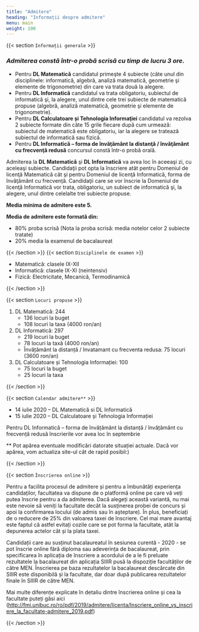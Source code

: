```yaml
---
title: "Admitere"
heading: "Informații despre admitere"
menu: main
weight: 100
---
```


{{< section `Informații generale` >}}

### *Admiterea constă într-o probă scrisă cu timp de lucru 3 ore.*

- Pentru **DL Matematică** candidatul primeşte 4 subiecte (câte unul din disciplinele: informatică, algebră, analiză matematică, geometrie şi elemente de trigonometrie) din care va trata două la alegere.
- Pentru **DL Informatică** candidatul va trata obligatoriu, subiectul de informatică şi, la alegere, unul dintre cele trei subiecte de matematică propuse (algebră, analiză matematică, geometrie şi elemente de trigonometrie).
- Pentru **DL Calculatoare și Tehnologia Informaţiei** candidatul va rezolva 2 subiecte formate din câte 15 grile fiecare după cum urmează: subiectul de matematică este obligatoriu, iar la alegere se tratează subiectul de informatică sau fizică.
- Pentru **DL Informatică – forma de învăţământ la distanţă / învăţământ cu frecvenţă redusă** concursul constă într-o probă orală.
 
Admiterea la **DL Matematică** şi **DL Informatică** va avea loc în aceeaşi zi, cu aceleaşi subiecte. Candidaţii pot opta la înscriere atât pentru Domeniul de licenţă Matematică cât şi pentru Domeniul de licenţă Informatică, forma de învăţământ cu frecvență. Candidaţii care se vor înscrie la Domeniul de licenţă Informatică vor trata, obligatoriu, un subiect de informatică şi, la alegere, unul dintre celelalte trei subiecte propuse.

**Media minima de admitere este 5.**

**Media de admitere este formată din:**
  - 80% proba scrisă (Nota la proba scrisă: media notelor celor 2 subiecte tratate)
 - 20% media la examenul de bacalaureat

{{< /section >}}
{{< section `Disciplinele de examen` >}}

- Matematică: clasele IX-XII
- Informatică: clasele IX-XI (neintensiv)
- Fizică: Electricitate, Mecanică, Termodinamică

{{< /section >}}

{{< section `Locuri propuse` >}}
1. DL Matematică: 244
     - 136 locuri la buget
     - 108 locuri la taxa (4000 ron/an)
2. DL Informatică: 297
     - 219 locuri la buget
     - 78 locuri la taxă (4000 ron/an)
     - Învățământ la distanță / Invatamant cu frecventa redusa: 75 locuri (3600 ron/an)
3. DL Calculatoare și Tehnologia Informației: 100
     - 75 locuri la buget
     - 25 locuri la taxa

{{< /section >}}

{{< section `Calendar admitere**` >}}
- 14 iulie 2020 – DL Matematică si DL Informatică
- 15 iulie 2020 – DL Calculatoare și Tehnologia Informației

Pentru DL Informatică – forma de învățământ la distanță / învățământ cu frecvență redusă înscrierile vor avea loc în septembrie

** Pot apărea eventuale modificări datorate situației actuale. Dacă vor apărea, vom actualiza site-ul cât de rapid posibil:)

{{< /section >}}

{{< section `Înscrierea online` >}}

Pentru a facilita procesul de admitere și pentru a îmbunătăți experiența candidaților, facultatea va dispune de o platformă online pe care vă veți putea înscrie pentru a da admiterea. Dacă alegeți această variantă, nu mai este nevoie să veniți la facultate decât la susținerea probei de concurs și apoi la confirmarea locului (de admis sau în așteptare). În plus, beneficiați de o reducere de 25% din valoarea taxei de înscriere. Cel mai mare avantaj este faptul că astfel evitați cozile care se pot forma la facultate, atât la depunerea actelor cât și la plata taxei. 

Candidații care au susținut bacalaureatul în sesiunea curentă - 2020 - se pot înscrie online fără diploma sau adeverința de bacalaureat, prin specificarea în aplicația de înscriere a acordului de a le fi preluate rezultatele la bacalaureat din aplicația SIIIR pusă la dispoziție facultăților de către MEN. Înscrierea pe baza rezultatelor la bacalaureat descărcate din SIIIR este disponibilă și la facultate, dar doar după publicarea rezultatelor finale în SIIIR de către MEN.

Mai multe diferențe explicate în detaliu dintre înscrierea online și cea la facultate puteți găsi aici (http://fmi.unibuc.ro/ro/pdf/2019/admitere/licenta/Inscriere_online_vs_inscriere_la_facultate-admitere_2019.pdf)

{{< /section >}}
